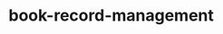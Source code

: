 # book-record-management



<!-- # Routes and Endpoints
## /users
POST: Create a new user ✅
GET: Get all list of users ✅
## /users/{id}

GET: Get a user by id ✅
PUT: Update a user by id ✅
DELETE: Delete a user by id (check if he/she still has an issued book) (is there any fine to be paid)
DELETE: Delete a user by id (check if he/she still has an issued book) (is there any fine to be paid) ✅

## /users/subscription-details/{id}

GET: Get user subscription details
GET: Get user subscription details ✅

1. Date of subscription
2. Valid till
3. Fine if any

## /books

GET: Get all books
POST: Create/Add a new book
GET: Get all books ✅
POST: Create/Add a new book ✅

## /books/{id}

GET: Get a book by id
PUT: Update a book by id
GET: Get a book by id ✅
PUT: Update a book by id ✅

## /books/issued/by-user

GET: Get all issued books
GET: Get all issued books✅

## /books/issued/withFine

// TODO TASK // 🏁
GET: Get all issued books with fine

# Subscription Types
Basic (3 months)
Standard (6 months)
Premium (12 months)

NOTE: dates will be in format mm/dd/yyyy

If the subscription date is 01/08/22
and Subscription type is Standard
the valid till date will be 01/02/23
If he has an issued book and the issued book is to be returned at 01/01/23
If he missed the date of return, then he gts a fine of Rs. 100./
If he has an issued book and the issued book is to be returned at 01/01/23
If he missed the date of return, and his subscription also expires, then he will get a fine of Rs 200./ -->